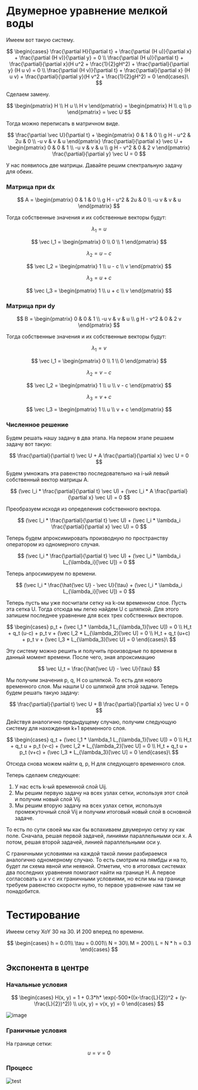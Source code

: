 # Двумерное уравнение мелкой воды

Имеем вот такую систему.

$$
\begin{cases}
  \frac{\partial H}{\partial t} + \frac{\partial (H u)}{\partial x} + \frac{\partial (H v)}{\partial y} = 0 \\
  \frac{\partial (H u)}{\partial t} + \frac{\partial}{\partial x}(H u^2 + \frac{1}{2}gH^2) + \frac{\partial}{\partial y} (H u v) = 0 \\
  \frac{\partial (H v)}{\partial t} + \frac{\partial}{\partial x} (H u v) + \frac{\partial}{\partial y}(H v^2 + \frac{1}{2}gH^2) = 0
\end{cases}\
$$

Сделаем замену.

$$
\begin{pmatrix}
H \\
H u \\
H v
\end{pmatrix} =
\begin{pmatrix}
H \\
q \\
p
\end{pmatrix} = \vec U
$$

Тогда можно переписать в матричном виде.

$$
\frac{\partial \vec U}{\partial t} + 
\begin{pmatrix}
0 & 1 & 0 \\
g H - u^2 & 2u & 0 \\
-u v & v & u
\end{pmatrix}
\frac{\partial}{\partial x} \vec U
+
\begin{pmatrix}
0 & 0 & 1 \\
-u v & v & u \\
g H - v^2 & 0 & 2 v
\end{pmatrix}
\frac{\partial}{\partial y} \vec U = 0
$$

У нас появилось две матрицы.
Давайте решим спектральную задачу для обеих.

### Матрица при dx

$$
A = \begin{pmatrix}
0 & 1 & 0 \\
g H - u^2 & 2u & 0 \\
-u v & v & u
\end{pmatrix}
$$

Тогда собственные значения и их собственные векторы будут:

$$
\lambda_1 = u
$$

$$
\vec l_1 = \begin{pmatrix}
0 \\
0 \\
1
\end{pmatrix}
$$


$$
\lambda_2 = u - c
$$

$$
\vec l_2 = \begin{pmatrix}
1 \\
u - c \\
v
\end{pmatrix}
$$


$$
\lambda_3 = u + c
$$

$$
\vec l_3 = \begin{pmatrix}
1 \\
u + c \\
v
\end{pmatrix}
$$

### Матрица при dy

$$
B = \begin{pmatrix}
0 & 0 & 1 \\
-u v & v & u \\
g H - v^2 & 0 & 2 v
\end{pmatrix}
$$

Тогда собственные значения и их собственные векторы будут:

$$
\lambda_1 = v
$$

$$
\vec l_1 = \begin{pmatrix}
0 \\
1 \\
0
\end{pmatrix}
$$


$$
\lambda_2 = v - c
$$

$$
\vec l_2 = \begin{pmatrix}
1 \\
u \\
v - c
\end{pmatrix}
$$


$$
\lambda_3 = v + c
$$

$$
\vec l_3 = \begin{pmatrix}
1 \\
u \\
v + c
\end{pmatrix}
$$

### Численное решение

Будем решать нашу задачу в два этапа.
На первом этапе решаем задачу вот такую:

$$
\frac{\partial}{\partial t} \vec U + A \frac{\partial}{\partial x} \vec U = 0
$$

Будем умножать эта равенство последовательно на i-ый левый собственный вектор матрицы A.

$$
(\vec l_i * \frac{\partial}{\partial t} \vec U) + (\vec l_i * A \frac{\partial}{\partial x} \vec U) = 0
$$

Преобразуем исходя из определения собственного вектора.

$$
(\vec l_i * \frac{\partial}{\partial t} \vec U) + (\vec l_i * \lambda_i \frac{\partial}{\partial x} \vec U) = 0
$$

Теперь будем апроксимировать производную по пространству оператором из одномерного случая.

$$
(\vec l_i * \frac{\partial}{\partial t} \vec U) + (\vec l_i * \lambda_i L_{\lambda_i}[\vec U]) = 0
$$

Теперь апросимируем по времени.

$$
(\vec l_i * \frac{\hat{\vec U} - \vec U}{\tau} + (\vec l_i * \lambda_i L_{\lambda_i}[\vec U]) = 0
$$

Теперь пусть мы уже посчитали сетку на k-ом временном слое. Пусть эта сетка U. Тогда отсюда мы легко найдем U с шляпкой.
Для этого запишем последнее уравнение для всех трех собственных векторов.

$$
\begin{cases}
   p_t + (\vec l_1 * \lambda_1 L_{\lambda_1}[\vec U]) = 0 \\
   H_t + q_t (u-c) + p_t v + (\vec l_2 * L_{\lambda_2}[\vec U] = 0 \\
   H_t + q_t (u+c) + p_t v + (\vec l_3 * L_{\lambda_3}[\vec U] = 0
\end{cases}\
$$

Эту систему можно решить и получить производные по времени в данный момент времени.
После чего, зная апроксимацию 

$$
\vec U_t = \frac{\hat{\vec U} - \vec U}{\tau}
$$

Мы получим значения p, q, H со шляпкой. То есть для нового временного слоя.
Мы нашли U со шляпкой для этой задачи. Теперь будем решать такую задачу:

$$
\frac{\partial}{\partial t} \vec U + B \frac{\partial}{\partial x} \vec U = 0
$$

Действуя аналогично предыдущему случаю, получим следующую систему для нахождения k+1 временного слоя.

$$
\begin{cases}
   q_t + (\vec l_1 * \lambda_1 L_{\lambda_1}[\vec U]) = 0 \\
   H_t + q_t u + p_t (v-c) + (\vec l_2 * L_{\lambda_2}[\vec U] = 0 \\
   H_t + q_t u + p_t (v+c) + (\vec l_3 * L_{\lambda_3}[\vec U] = 0
\end{cases}\
$$

Отсюда снова можем найти q, p, H для следующего временного слоя.

Теперь сделаем следующее:
1. У нас есть k-ый временной слой Uij.
2. Мы решим первую задачу на всех узлах сетки, используя этот слой и получим новый слой Vij.
3. Мы решим вторую задачу на всех узлах сетки, используя промежуточный слой Vij и получим итоговый новый слой в основной задаче.

То есть по сути своей мы как бы вспахиваем двумерную сетку xy как поле. Сначала, решая первой задачей, линиями параллельными оси x.
А потом, решая второй задачей, линией параллельными оси y.

С граничными условиями на каждой такой линии разбираемся аналогично одномерному случаю. То есть смотрим на лямбды и на то, будет ли схема явной или неявной.
Отметим, что в итоговых системах два последних уравнения помогают найти на границе H. А первое согласовать u и v с их граничными условиями, но
если мы на границе требуем равенство скорости нулю, то первое уравнение нам там не понадобится.

# Тестирование

Имеем сетку XoY 30 на 30.
И 200 вперед по времени.

$$
\begin{cases}
h = 0.01\\
\tau = 0.001\\
N = 30\\
M = 200\\
L = N * h = 0.3
\end{cases}
$$

## Экспонента в центре

### Начальные условия

$$
\begin{cases}
H(x, y) = 1 + 0.3*h* \exp(-500*((x-\frac{L}{2})^2 + (y-\frac{L}{2})^2)) \\
u(x, y) = v(x, y) = 0
\end{cases}
$$

![image](https://user-images.githubusercontent.com/25401699/199317900-36ad95fc-f74b-4832-a31f-3734516916e0.png)

### Граничные условия

На границе сетки:
$$
u = v = 0
$$

### Процесс

![test](https://user-images.githubusercontent.com/25401699/199316580-75828ff5-873b-49bb-8d44-f427816d98fa.gif)

